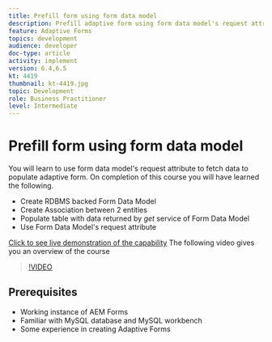 ```yaml
---
title: Prefill form using form data model
description: Prefill adaptive form using form data model's request attribute 
feature: Adaptive Forms
topics: development
audience: developer
doc-type: article
activity: implement
version: 6.4,6.5
kt: 4419
thumbnail: kt-4419.jpg
topic: Development
role: Business Practitioner
level: Intermediate
---
```


# Prefill form using form data model

You will learn to use form data model's request attribute to fetch data to populate adaptive form.
 On completion of this course you will have learned the following.

* Create RDBMS backed Form Data Model
* Create Association between 2 entities
* Populate table with data returned by _get_ service of Form Data Model
* Use Form Data Model's request attribute


[Click to see live demonstration of the capability](https://forms.enablementadobe.com/content/dam/formsanddocuments/fdmwithrequestparameterinurl/jcr:content?wcmmode=disabled&empID=207)
The following video gives you an overview of the course
>[!VIDEO](https://video.tv.adobe.com/v/36387/quality=9)

## Prerequisites

* Working instance of AEM Forms
* Familiar with MySQL database and MySQL workbench
* Some experience in creating Adaptive Forms

